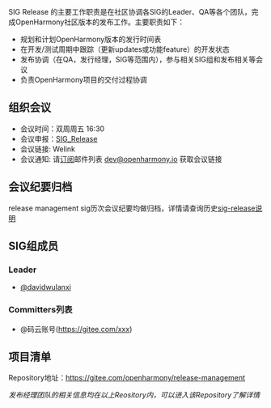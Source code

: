 SIG Release 的主要工作职责是在社区协调各SIG的Leader、QA等各个团队，完成OpenHarmony社区版本的发布工作。主要职责如下：

- 规划和计划OpenHarmony版本的发行时间表
- 在开发/测试周期中跟踪（更新updates或功能feature）的开发状态
- 发布协调（在QA，发行经理，SIG等范围内），参与相关SIG组和发布相关等会议
- 负责OpenHarmony项目的交付过程协调



## 组织会议
 - 会议时间：双周周五 16:30
 - 会议申报：[SIG_Release](https://shimo.im/sheets/KH3tTqXqctGWg3Vj/MODOC)
 - 会议链接: Welink
 - 会议通知: 请[订阅](https://lists.openatom.io/postorius/lists/dev.openharmony.io)邮件列表 dev@openharmony.io 获取会议链接


## 会议纪要归档
release management sig历次会议纪要均做归档，详情请查询历史[sig-release说明](https://gitee.com/openharmony/community/tree/master/sig/sig-release/meetings)

## SIG组成员
 
### Leader
 - [@davidwulanxi](https://gitee.com/davidwulanxi)
 
### Committers列表
- @码云账号(https://gitee.com/xxx)


## 项目清单

Repository地址：https://gitee.com/openharmony/release-management

*发布经理团队的相关信息均在以上Reository内，可以进入该Repository了解详情*
